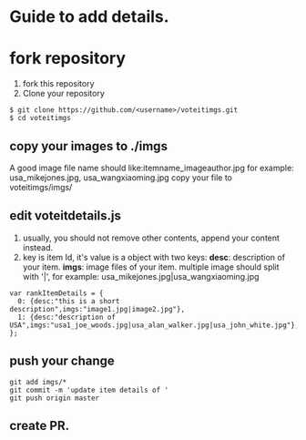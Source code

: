 # Guide to add details.
# fork repository
1. fork this repository
2. Clone your repository
```
$ git clone https://github.com/<username>/voteitimgs.git
$ cd voteitimgs
```
## copy your images to ./imgs
A good image file name should like:itemname_imageauthor.jpg
for example: usa_mikejones.jpg, usa_wangxiaoming.jpg
copy your file to voteitimgs/imgs/
## edit voteitdetails.js
1. usually, you should not remove other contents, append your content instead.
2. key is item Id, it's value is a object with two keys:
  **desc**: description of your item.
  **imgs**: image files of your item. multiple image should split with '|', for example: usa_mikejones.jpg|usa_wangxiaoming.jpg

```
var rankItemDetails = {
  0: {desc:"this is a short description",imgs:"image1.jpg|image2.jpg"},
  1: {desc:"description of USA",imgs:"usa1_joe_woods.jpg|usa_alan_walker.jpg|usa_john_white.jpg"},
};
```

## push your change
```
git add imgs/*
git commit -m 'update item details of '
git push origin master
```

## create PR.
